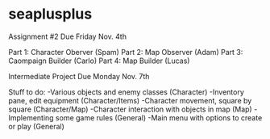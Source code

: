 # seaplusplus

Assignment #2 Due Friday Nov. 4th

Part 1: Character Oberver (Spam)
Part 2: Map Observer (Adam)
Part 3: Caompaign Builder (Carlo)
Part 4: Map Builder (Lucas)

Intermediate Project Due Monday Nov. 7th

Stuff to do:
-Various objects and enemy classes (Character)
-Inventory pane, edit equipment (Character/Items)
-Character movement, square by square (Character/Map)
-Character interaction with objects in map (Map)
-Implementing some game rules (General)
-Main menu with options to create or play (General)
